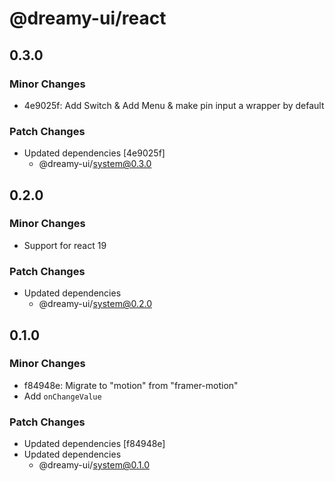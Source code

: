 # @dreamy-ui/react

## 0.3.0

### Minor Changes

-   4e9025f: Add Switch & Add Menu & make pin input a wrapper by default

### Patch Changes

-   Updated dependencies [4e9025f]
    -   @dreamy-ui/system@0.3.0

## 0.2.0

### Minor Changes

-   Support for react 19

### Patch Changes

-   Updated dependencies
    -   @dreamy-ui/system@0.2.0

## 0.1.0

### Minor Changes

-   f84948e: Migrate to "motion" from "framer-motion"
-   Add `onChangeValue`

### Patch Changes

-   Updated dependencies [f84948e]
-   Updated dependencies
    -   @dreamy-ui/system@0.1.0
